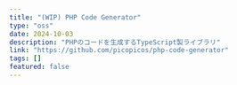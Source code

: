 ```yaml
---
title: "(WIP) PHP Code Generator"
type: "oss"
date: 2024-10-03
description: "PHPのコードを生成するTypeScript製ライブラリ"
link: "https://github.com/picopicos/php-code-generator"
tags: []
featured: false
---
```

